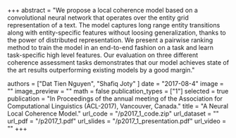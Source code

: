 +++
abstract = "We propose a local coherence model based on a convolutional neural network that operates over the entity grid representation of a text. The model captures long range entity transitions along with entity-specific features without loosing generalization, thanks to the power of distributed representation. We present a pairwise ranking method to train the model in an end-to-end fashion on a task and learn task-specific high level features. Our evaluation on three different coherence assessment tasks demonstrates that our model achieves state of the art results outperforming existing models by a good margin." 

authors = ["Dat Tien Nguyen", "Shafiq Joty" ]
date = "2017-08-4"
image = ""
image_preview = ""
math = false
publication_types = ["1"]
selected = true
publication = "In Proceedings of the annual meeting of the Association for Computational Linguistics (ACL-2017), Vancouver, Canada."
title = "A Neural Local Coherence Model."
url_code = "/p2017_1_code.zip"
url_dataset = ""
url_pdf = "/p2017_1.pdf"
url_slides = "/p2017_1_presentation.pdf"
url_video = ""
+++


